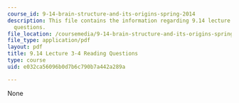 ```yaml
---
course_id: 9-14-brain-structure-and-its-origins-spring-2014
description: This file contains the information regarding 9.14 lecture 3-4 reading
  questions.
file_location: /coursemedia/9-14-brain-structure-and-its-origins-spring-2014/e032ca56096b0d7b6c790b7a442a289a_MIT9_14S14_Lec3-4ReadQue.pdf
file_type: application/pdf
layout: pdf
title: 9.14 Lecture 3-4 Reading Questions
type: course
uid: e032ca56096b0d7b6c790b7a442a289a

---
```

None